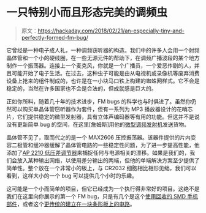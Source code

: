 # 一只特别小而且形态完美的调频虫

> 原文：<https://hackaday.com/2018/02/21/an-especially-tiny-and-perfectly-formed-fm-bug/>

它曾经是一种电子成人礼，一种调频窃听器的构造。我们中的许多人会用一个射频晶体管和一个小的硬线圈，在一些无源元件的帮助下，在调频广播波段的某个地方制作一个振荡器。连接上一个麦克风，你就是一个广播员，一个爱恶作剧的人，并且可能开始了电子生活。在过去，这种虫子可能是由从电视机或录像机等废弃消费设备上抢来的组件制成的，也许是在一小块马口铁上构建的蜘蛛网样式。它不会是稳定的，当然在许多国家也不会是合法的，但成就感是巨大的。

正如你所料，随着几十年的技术进步，FM bugs 的科学也与时俱进了。虽然你仍然可以购买单晶体管窃听器作为套件，但有一系列为 MP3 播放器设计的花哨芯片，它们提供稳定的微型发射器，具有立体声编码器等有用的功能。但这并不是说没有更新简单 bug 的空间，在这里[詹姆斯]用他的[微型调频发射机](https://hackaday.io/project/55963-tiny-fm-transmitter)发送货物。

晶体管不见了，取而代之的是一个 MAX2606 压控振荡器。该器件提供的片内变容二极管和缓冲器缓解了晶体管电路的一些稳定性问题，为了进一步提高性能，他添加了[AP 2210 低压差调节器](https://www.diodes.com/assets/Datasheets/AP2210.pdf)来捕捉任何与电源相关的漂移。如果是我们的，我们会放入某种输出网络，以使用差分输出的两端，但他的单端解决方案至少提供了简单性。整个放在一个非常小的板上，与 CR2032 细胞相比相形见绌，我们可以看到，这样大小的一个 bug 可以提供几个小时的乐趣。

这可能是一个小而简单的项目，但它已经成为一个执行得非常好的项目。这绝不是我们在这里向你展示的第一个 FM bug，只是有几个是这个[使用回收的 SMD 手机部件](https://hackaday.com/2010/10/22/fm-bug-using-salvaged-smd-parts/)，或者这个[更传统的建立在一块条形板上的电路](https://hackaday.com/2010/10/21/tiny-fm-transmitter-bugs-rooms/)。